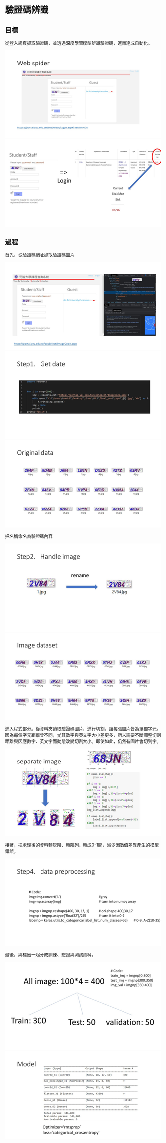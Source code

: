 # 驗證碼辨識

## 目標

從登入網頁抓取驗證碼，並透過深度學習模型辨識驗證碼，進而達成自動化。

<img src=".\result_pic\投影片2.JPG"/>

<img src=".\result_pic\投影片3.JPG"/>

## 過程

首先，從驗證碼網址抓取驗證碼圖片

<img src=".\result_pic\投影片4.JPG"/>

<img src=".\result_pic\投影片5.JPG"/>

<img src=".\result_pic\投影片6.JPG"/>

把名稱命名為驗證碼內容

<img src=".\result_pic\投影片7.JPG"/>

<img src=".\result_pic\投影片8.JPG"/>

進入程式部分。從資料夾讀取驗證碼圖片，進行切割，讓每張圖片皆為單獨字元。因為每個字元距離皆不同，尤其數字與英文字大小差更多，所以需要不斷調整切割距離與因應數字、英文字而動態改變切割大小。即使如此，仍然有圖片會切到字。

<img src=".\result_pic\投影片9.JPG"/>



接著，把處理後的資料轉灰階、轉陣列、轉成0-1間，減少因數值差異產生的模型錯誤。

<img src=".\result_pic\投影片10.JPG"/>

最後，與標籤一起分成訓練、驗證與測試資料。

<img src=".\result_pic\投影片11.JPG"/>

<img src=".\result_pic\投影片12.JPG"/>
